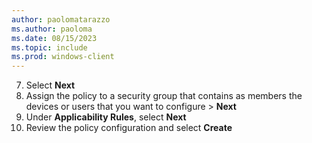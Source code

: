 ```yaml
---
author: paolomatarazzo
ms.author: paoloma
ms.date: 08/15/2023
ms.topic: include
ms.prod: windows-client
---
```


7. Select **Next**
8. Assign the policy to a security group that contains as members the devices or users that you want to configure > **Next**
9. Under **Applicability Rules**, select **Next**
10. Review the policy configuration and select **Create**
